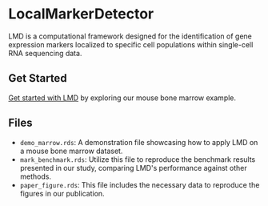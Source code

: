 # LocalMarkerDetector

LMD is a computational framework designed for the identification of gene expression markers localized to specific cell populations within single-cell RNA sequencing data.

## Get Started

[Get started with LMD](https://github.com/ruiqi0130/LocalMarkerDetector/blob/main/Demo_marrow_facs.Rmd) by exploring our mouse bone marrow example.

## Files

- `demo_marrow.rds`: A demonstration file showcasing how to apply LMD on a mouse bone marrow dataset.
- `mark_benchmark.rds`: Utilize this file to reproduce the benchmark results presented in our study, comparing LMD's performance against other methods.
- `paper_figure.rds`: This file includes the necessary data to reproduce the figures in our publication.
